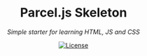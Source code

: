 <h1 align="center">Parcel.js Skeleton</h1>
<p align="center"><em>Simple starter for learning HTML, JS and CSS</em></p>

<p align="center">
  <a href="LICENSE"><img src="https://img.shields.io/github/license/photogabble/php-confusable-homoglyphs.svg" alt="License"></a>
</p>